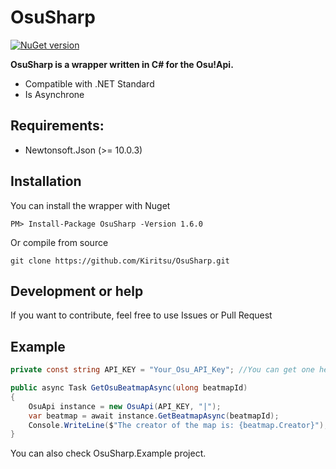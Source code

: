 # OsuSharp

[![NuGet version](https://badge.fury.io/nu/OsuSharp.svg)](https://badge.fury.io/nu/OsuSharp)

**OsuSharp is a wrapper written in C# for the Osu!Api.**

- Compatible with .NET Standard
- Is Asynchrone

## Requirements:

- Newtonsoft.Json (>= 10.0.3)

## Installation

You can install the wrapper with Nuget

```
PM> Install-Package OsuSharp -Version 1.6.0
```

Or compile from source

```git
git clone https://github.com/Kiritsu/OsuSharp.git
```

## Development or help

If you want to contribute, feel free to use Issues or Pull Request

## Example

```cs
private const string API_KEY = "Your_Osu_API_Key"; //You can get one here: https://osu.ppy.sh/p/api

public async Task GetOsuBeatmapAsync(ulong beatmapId)
{
    OsuApi instance = new OsuApi(API_KEY, "|");
    var beatmap = await instance.GetBeatmapAsync(beatmapId);
    Console.WriteLine($"The creator of the map is: {beatmap.Creator}");
}
```

You can also check OsuSharp.Example project.
